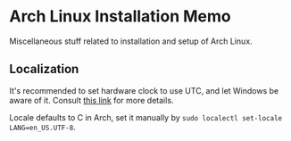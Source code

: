 Arch Linux Installation Memo
===============


Miscellaneous stuff related to installation and setup of Arch Linux.


Localization
---------
It's recommended to set hardware clock to use UTC, and let Windows be aware of it. Consult [this link](https://wiki.archlinux.org/index.php/Time) for more details.

Locale defaults to C in Arch, set it manually by `sudo localectl set-locale LANG=en_US.UTF-8`.

